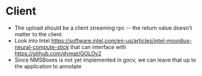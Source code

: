 # Client
- The upload should be a client streaming rpc -- the return value doesn't matter to the client
- Look into Intel https://software.intel.com/en-us/articles/intel-movidius-neural-compute-stick that can interface with https://github.com/dymat/GOLOv2
- Since NMSBoxes is not yet implemented in gocv, we can leave that up to the application to annotate

